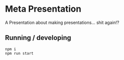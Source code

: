 # Meta Presentation

A Presentation about making presentations... shit again!?

## Running / developing

```
npm i
npm run start
```

